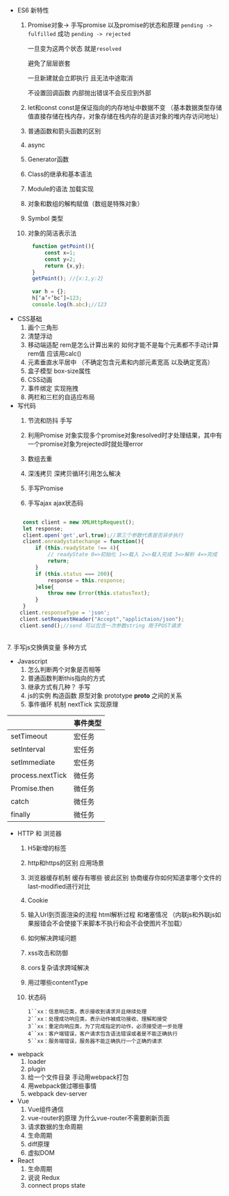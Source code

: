 * ES6 新特性
    1. Promise对象-> 手写promise 以及promise的状态和原理
       `pending -> fulfilled` 成功  `pending -> rejected`
    
       一旦变为这两个状态 就是`resolved`
    
       避免了层层嵌套
    
       一旦新建就会立即执行 且无法中途取消
    
       不设置回调函数 内部抛出错误不会反应到外部

    2. let和const   const是保证指向的内存地址中数据不变 （基本数据类型存储值直接存储在栈内存，对象存储在栈内存的是该对象的堆内存访问地址）
    
    3. 普通函数和箭头函数的区别
    
    4. async
    
    5. Generator函数
    
    6. Class的继承和基本语法
    
    7. Module的语法 加载实现
    
    8. 对象和数组的解构赋值（数组是特殊对象）
    
    9. Symbol 类型
    
    10. 对象的简洁表示法 
```javascript
        function getPoint(){
            const x=1;
            const y=2;
            return {x,y};
        }
        getPoint(); //{x:1,y:2}
        
        var h = {};
        h[‘a’+’bc’]=123;
        console.log(h.abc);//123
```
* CSS基础
    1. 画个三角形
    2. 清楚浮动
    3. 移动端适配 rem是怎么计算出来的 如何才能不是每个元素都不手动计算rem值 应该用calc()
    4. 元素垂直水平居中  （不确定包含元素和内部元素宽高 以及确定宽高）
    5. 盒子模型 box-size属性
    6. CSS动画
    7. 事件绑定 实现拖拽
    8. 两栏和三栏的自适应布局
* 写代码
    1. 节流和防抖 手写
    
    2. 利用Promise 对象实现多个promise对象resolved时才处理结果，其中有一个promise对象为rejected时就处理error
    
    3. 数组去重
    
    4. 深浅拷贝 深拷贝循环引用怎么解决
    
    5. 手写Promise
    
    6. 手写ajax ajax状态码
    
```javascript

	 const client = new XMLHttpRequest();
	 let response;
     client.open('get',url,true);//第三个参数代表是否异步执行
	 client.onreadystatechange = function(){
         if (this.readyState !== 4){
             // readyState 0=>初始化 1=>载入 2=>载入完成 3=>解析 4=>完成
             return;
         }
         if (this.status === 200){
             response = this.response;
         }else{
             throw new Error(this.statusText);
         }
     }
	client.responseType = 'json';
	client.setRequestHeader("Accept","applictaion/json");
	client.send();//send 可以包含一次参数string 用于POST请求


```


​    
    7. 手写js交换俩变量 多种方式
* Javascript
    1. 怎么判断两个对象是否相等
    2. 普通函数判断this指向的方式
    3. 继承方式有几种？ 手写
    4. js的实例 构造函数 原型对象 prototype __proto__ 之间的关系
    5. 事件循环 机制  nextTick 实现原理
       
|    |  事件类型 |
| --- | --- |
|setTimeout|宏任务 |
|setInterval|宏任务 |
|setImmediate    |宏任务 |
|process.nextTick|微任务 |
|Promise.then|微任务 |
|catch|微任务 |
|finally|微任务|

* HTTP 和 浏览器
    1. H5新增的标签

    2. http和https的区别 应用场景

    3. 浏览器缓存机制 缓存有哪些 彼此区别 协商缓存你如何知道拿哪个文件的last-modified进行对比

    4. Cookie 

    5. 输入Url到页面渲染的流程  html解析过程 和堵塞情况 （内联js和外联js如果报错会不会使接下来脚本不执行和会不会使图片不加载）

    6. 如何解决跨域问题

    7. xss攻击和防御

    8. cors复杂请求跨域解决

    9. 用过哪些contentType

    10. 状态码

        ```
        1``xx：信息响应类，表示接收到请求并且继续处理
        2``xx：处理成功响应类，表示动作被成功接收、理解和接受
        3``xx：重定向响应类，为了完成指定的动作，必须接受进一步处理
        4``xx：客户端错误，客户请求包含语法错误或者是不能正确执行
        5``xx：服务端错误，服务器不能正确执行一个正确的请求
        ```
* webpack
    1. loader
    2. plugin
    3. 给一个文件目录 手动用webpack打包
    4. 用webpack做过哪些事情
    5. webpack dev-server
* Vue
    1. Vue组件通信
    2. vue-router的原理 为什么vue-router不需要刷新页面
    3. 请求数据的生命周期
    4. 生命周期
    5. diff原理
    6. 虚拟DOM
* React
    1. 生命周期
    2. 说说 Redux
    3. connect props state
    

